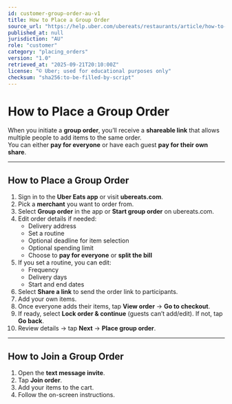```yaml
---
id: customer-group-order-au-v1
title: How to Place a Group Order
source_url: "https://help.uber.com/ubereats/restaurants/article/how-to-place-a-group-order-?nodeId=886fdace-3cee-4658-9d3c-7cadfbec5280"
published_at: null
jurisdiction: "AU"
role: "customer"
category: "placing_orders"
version: "1.0"
retrieved_at: "2025-09-21T20:10:00Z"
license: "© Uber; used for educational purposes only"
checksum: "sha256:to-be-filled-by-script"
---
```


# How to Place a Group Order

When you initiate a **group order**, you’ll receive a **shareable link** that allows multiple people to add items to the same order.  
You can either **pay for everyone** or have each guest **pay for their own share**.  

---

## How to Place a Group Order
1. Sign in to the **Uber Eats app** or visit **ubereats.com**.  
2. Pick a **merchant** you want to order from.  
3. Select **Group order** in the app or **Start group order** on ubereats.com.  
4. Edit order details if needed:  
   - Delivery address  
   - Set a routine  
   - Optional deadline for item selection  
   - Optional spending limit  
   - Choose to **pay for everyone** or **split the bill**  
5. If you set a routine, you can edit:  
   - Frequency  
   - Delivery days  
   - Start and end dates  
6. Select **Share a link** to send the order link to participants.  
7. Add your own items.  
8. Once everyone adds their items, tap **View order** → **Go to checkout**.  
9. If ready, select **Lock order & continue** (guests can’t add/edit). If not, tap **Go back**.  
10. Review details → tap **Next** → **Place group order**.  

---

## How to Join a Group Order
1. Open the **text message invite**.  
2. Tap **Join order**.  
3. Add your items to the cart.  
4. Follow the on-screen instructions.  
